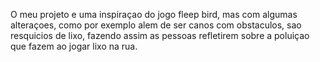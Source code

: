 O meu projeto e uma inspiraçao do jogo fleep bird, mas com algumas alteraçoes, como por exemplo alem de ser canos com obstaculos, sao resquicios de lixo, fazendo assim as pessoas refletirem sobre a poluiçao que fazem ao jogar lixo na rua.
